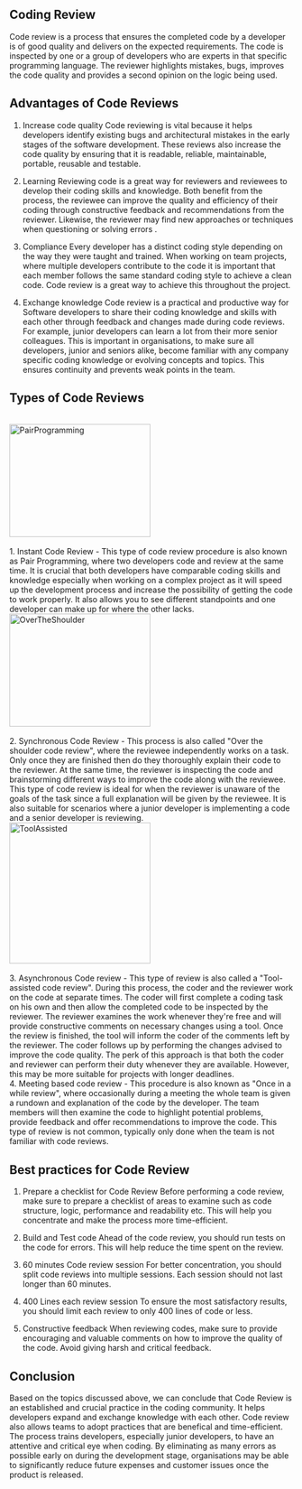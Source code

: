 ## Coding Review

Code review is a process that ensures the completed code by a developer is of good quality and delivers on the expected requirements. The code is inspected by one or a group of developers who are experts in that specific programming language. The reviewer highlights mistakes, bugs, improves the code quality and provides a second opinion on the logic being used.



## Advantages of Code Reviews

1. Increase code quality
Code reviewing is vital because it helps developers identify existing bugs and architectural mistakes in the early stages of the software development. These reviews also increase the code quality by ensuring that it is readable, reliable, maintainable, portable, reusable and testable.

2. Learning
Reviewing code is a great way for reviewers and reviewees to develop their coding skills and knowledge. Both benefit from the process, the reviewee can improve the quality and efficiency of their coding through constructive feedback and recommendations from the reviewer. Likewise, the reviewer may find new approaches or techniques when questioning or solving errors .

3. Compliance
Every developer has a distinct coding style depending on the way they were taught and trained. When working on team projects, where multiple developers contribute to the code it is important that each member follows the same standard coding style to achieve a clean code. Code review is a great way to achieve this throughout the project. 

4. Exchange knowledge 
Code review is a practical and productive way for Software developers to share their coding knowledge and skills with each other through feedback and changes made during code reviews. For example, junior developers can learn a lot from their more senior colleagues. This is important in organisations, to make sure all developers, junior and seniors alike, become familiar with any company specific coding knowledge or evolving concepts and topics. This ensures continuity and prevents weak points in the team.



## Types of Code Reviews
 
 <br>
 <a>
<img alt="PairProgramming" src="https://static1.smartbear.co/smartbear/media/images/solutions/side-by-side.png" width="250" height="200">
</a>
<br>
<br>
1. Instant Code Review - This type of code review procedure is also known as Pair Programming, where two developers code and review at the same time. It is crucial that both developers have comparable coding skills and knowledge especially when working on a complex project as it will speed up the development process and increase the possibility of getting the code to work properly. It also allows you to see different standpoints and one developer can make up for where the other lacks.
 
 <br>
 <a>
<img alt="OverTheShoulder" src="https://static1.smartbear.co/smartbear/media/images/solutions/over-the-shoulder-code-review.png" width="250" height="200">
</a>
<br>
<br>
2. Synchronous Code Review - This process is also called "Over the shoulder code review", where the reviewee independently works on a task. Only once they are finished then do they thoroughly explain their code to the reviewer. At the same time, the reviewer is inspecting the code and brainstorming different ways to improve the code along with the reviewee. This type of code review is ideal for when the reviewer is unaware of the goals of the task since a full explanation will be given by the reviewee. It is also suitable for scenarios where a junior developer is implementing a code and a senior developer is reviewing. 

 <br>
<a>
<img alt="ToolAssisted" src="https://i2.wp.com/www.michaelagreiler.com/wp-content/uploads/2019/03/Code-review-cycle.png?w=414&ssl=1" width="250" height="250">
</a>
<br>
<br>
3. Asynchronous Code review - This type of review is also called a "Tool-assisted code review". During this process, the coder and the reviewer work on the code at separate times. The coder will first complete a coding task on his own and then allow the completed code to be inspected by the reviewer. The reviewer examines the work whenever they're free and will provide constructive comments on necessary changes using a tool. Once the review is finished, the tool will inform the coder of the comments left by the reviewer. The coder follows up by performing the changes advised to improve the code quality. The perk of this approach is that both the coder and reviewer can perform their duty whenever they are available. However, this may be more suitable for projects with longer deadlines.

<br>
4. Meeting based code review - This procedure is also known as "Once in a while review", where occasionally during a meeting the whole team is given a rundown and explanation of the code by the developer. The team members will then examine the code to highlight potential problems, provide feedback and offer recommendations to improve the code. This type of review is not common, typically only done when the team is not familiar with code reviews. 


<br>

## Best practices for Code Review

1. Prepare a checklist for Code Review
Before performing a code review, make sure to prepare a checklist of areas to examine such as code structure, logic, performance and readability etc. This will help you concentrate and make the process more time-efficient.
 
2. Build and Test code
Ahead of the code review, you should run tests on the code for errors. This will help reduce the time spent on the review.
 
3. 60 minutes Code review session
For better concentration, you should split code reviews into multiple sessions. Each session should not last longer than 60 minutes. 
  
4. 400 Lines each review session
To ensure the most satisfactory results, you should limit each review to only 400 lines of code or less.  
 
5. Constructive feedback
When reviewing codes, make sure to provide encouraging and valuable comments on how to improve the quality of the code. Avoid giving harsh and critical feedback. 

## Conclusion

Based on the topics discussed above, we can conclude that Code Review is an established and crucial practice in the coding community. It helps developers expand and exchange knowledge with each other. Code review also allows teams to adopt practices that are benefical and time-efficient. The process trains developers, especially junior developers, to have an attentive and critical eye when coding. By eliminating as many errors as possible early on during the development stage, organisations may be able to significantly reduce future expenses and customer issues once the product is released.

